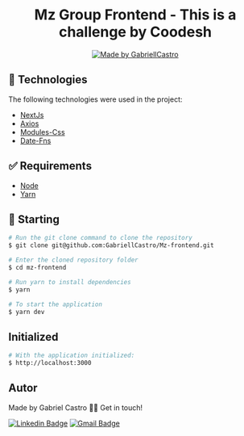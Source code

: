 <h1 align="center">
  Mz Group Frontend - This is a challenge by Coodesh
</h1>

<p align="center">
  <a href="https://www.linkedin.com/in/eugabrielcastro/">
    <img alt="Made by GabriellCastro" src="https://img.shields.io/badge/made%20by-gabriellcastro-%237519C1">
  </a>
</p>

## :rocket: Technologies ##

The following technologies were used in the project:

- [NextJs](https://nextjs.org/)
- [Axios](https://axios-http.com/ptbr/docs/intro)
- [Modules-Css](https://github.com/css-modules/css-modules)
- [Date-Fns](https://date-fns.org)


## :white_check_mark: Requirements ##

- [Node](https://nodejs.org/en/)
- [Yarn](https://yarnpkg.com/lang/en/)

## :checkered_flag: Starting ##

```bash
# Run the git clone command to clone the repository
$ git clone git@github.com:GabriellCastro/Mz-frontend.git

# Enter the cloned repository folder
$ cd mz-frontend

# Run yarn to install dependencies
$ yarn

# To start the application
$ yarn dev

```

## Initialized

```bash
# With the application initialized:
$ http://localhost:3000

```

## Autor

Made by Gabriel Castro 👋🏽 Get in touch!

[![Linkedin Badge](https://img.shields.io/badge/-Gabriel-blue?style=flat-square&logo=Linkedin&logoColor=white&link=https://www.linkedin.com/in/eugabrielcastro/)](https://www.linkedin.com/in/eugabrielcastro/)
[![Gmail Badge](https://img.shields.io/badge/-contatodevgabriel@gmail.com-red?style=flat-square&link=mailto:contatodevgabriel@gmail.com)](mailto:contatodevgabriel@gmail.com)